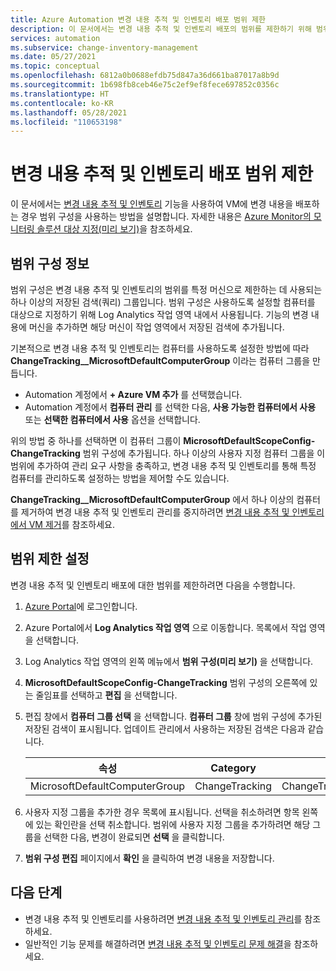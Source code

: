 ```yaml
---
title: Azure Automation 변경 내용 추적 및 인벤토리 배포 범위 제한
description: 이 문서에서는 변경 내용 추적 및 인벤토리 배포의 범위를 제한하기 위해 범위 구성을 사용하는 방법을 설명합니다.
services: automation
ms.subservice: change-inventory-management
ms.date: 05/27/2021
ms.topic: conceptual
ms.openlocfilehash: 6812a0b0688efdb75d847a36d661ba87017a8b9d
ms.sourcegitcommit: 1b698fb8ceb46e75c2ef9ef8fece697852c0356c
ms.translationtype: HT
ms.contentlocale: ko-KR
ms.lasthandoff: 05/28/2021
ms.locfileid: "110653198"
---
```

# <a name="limit-change-tracking-and-inventory-deployment-scope"></a>변경 내용 추적 및 인벤토리 배포 범위 제한

이 문서에서는 [변경 내용 추적 및 인벤토리](overview.md) 기능을 사용하여 VM에 변경 내용을 배포하는 경우 범위 구성을 사용하는 방법을 설명합니다. 자세한 내용은 [Azure Monitor의 모니터링 솔루션 대상 지정(미리 보기)](../../azure-monitor/insights/solution-targeting.md)을 참조하세요.

## <a name="about-scope-configurations"></a>범위 구성 정보

범위 구성은 변경 내용 추적 및 인벤토리의 범위를 특정 머신으로 제한하는 데 사용되는 하나 이상의 저장된 검색(쿼리) 그룹입니다. 범위 구성은 사용하도록 설정할 컴퓨터를 대상으로 지정하기 위해 Log Analytics 작업 영역 내에서 사용됩니다. 기능의 변경 내용에 머신을 추가하면 해당 머신이 작업 영역에서 저장된 검색에 추가됩니다.

기본적으로 변경 내용 추적 및 인벤토리는 컴퓨터를 사용하도록 설정한 방법에 따라 **ChangeTracking__MicrosoftDefaultComputerGroup** 이라는 컴퓨터 그룹을 만듭니다.

* Automation 계정에서 **+ Azure VM 추가** 를 선택했습니다.
* Automation 계정에서 **컴퓨터 관리** 를 선택한 다음, **사용 가능한 컴퓨터에서 사용** 또는 **선택한 컴퓨터에서 사용** 옵션을 선택합니다.

위의 방법 중 하나를 선택하면 이 컴퓨터 그룹이 **MicrosoftDefaultScopeConfig-ChangeTracking** 범위 구성에 추가됩니다. 하나 이상의 사용자 지정 컴퓨터 그룹을 이 범위에 추가하여 관리 요구 사항을 충족하고, 변경 내용 추적 및 인벤토리를 통해 특정 컴퓨터를 관리하도록 설정하는 방법을 제어할 수도 있습니다.

**ChangeTracking__MicrosoftDefaultComputerGroup** 에서 하나 이상의 컴퓨터를 제거하여 변경 내용 추적 및 인벤토리 관리를 중지하려면 [변경 내용 추적 및 인벤토리에서 VM 제거](remove-vms-from-change-tracking.md)를 참조하세요.

## <a name="set-the-scope-limit"></a>범위 제한 설정

변경 내용 추적 및 인벤토리 배포에 대한 범위를 제한하려면 다음을 수행합니다.

1. [Azure Portal](https://portal.azure.com)에 로그인합니다.

2. Azure Portal에서 **Log Analytics 작업 영역** 으로 이동합니다. 목록에서 작업 영역을 선택합니다.

3. Log Analytics 작업 영역의 왼쪽 메뉴에서 **범위 구성(미리 보기)** 을 선택합니다.

4. **MicrosoftDefaultScopeConfig-ChangeTracking** 범위 구성의 오른쪽에 있는 줄임표를 선택하고 **편집** 을 선택합니다.

5. 편집 창에서 **컴퓨터 그룹 선택** 을 선택합니다. **컴퓨터 그룹** 창에 범위 구성에 추가된 저장된 검색이 표시됩니다. 업데이트 관리에서 사용하는 저장된 검색은 다음과 같습니다.

    |속성     |Category  |Alias  |
    |---------|---------|---------|
    |MicrosoftDefaultComputerGroup     | ChangeTracking        | ChangeTracking__MicrosoftDefaultComputerGroup         |

6. 사용자 지정 그룹을 추가한 경우 목록에 표시됩니다. 선택을 취소하려면 항목 왼쪽에 있는 확인란을 선택 취소합니다. 범위에 사용자 지정 그룹을 추가하려면 해당 그룹을 선택한 다음, 변경이 완료되면 **선택** 을 클릭합니다.

7. **범위 구성 편집** 페이지에서 **확인** 을 클릭하여 변경 내용을 저장합니다.

## <a name="next-steps"></a>다음 단계

* 변경 내용 추적 및 인벤토리를 사용하려면 [변경 내용 추적 및 인벤토리 관리](manage-change-tracking.md)를 참조하세요.
* 일반적인 기능 문제를 해결하려면 [변경 내용 추적 및 인벤토리 문제 해결](../troubleshoot/change-tracking.md)을 참조하세요.

